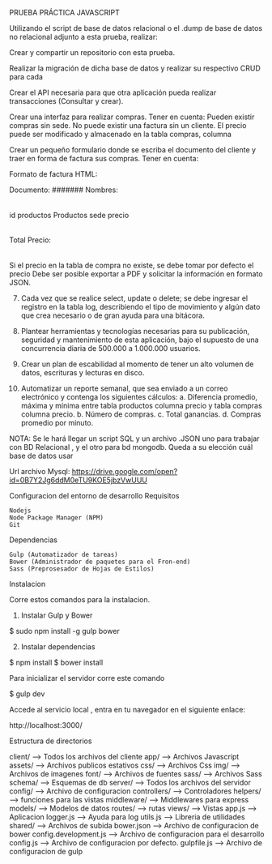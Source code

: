 PRUEBA PRÁCTICA JAVASCRIPT

Utilizando el script de base de datos relacional o el .dump de base de datos no relacional adjunto a esta prueba, realizar:

Crear y compartir un repositorio con esta prueba.

Realizar la migración de dicha base de datos y realizar su respectivo CRUD para cada

Crear el API necesaria para que otra aplicación pueda realizar transacciones (Consultar y crear).

Crear una interfaz para realizar compras. Tener en cuenta:
Pueden existir compras sin sede.
No puede existir una factura sin un cliente.
El precio puede ser modificado y almacenado en la tabla compras, columna

Crear un pequeño formulario donde se escriba el documento del cliente y traer en forma de factura sus compras. Tener en cuenta:

Formato de factura HTML:

Documento: 
#######
Nombres:
######
id
productos Productos
sede
precio
######
######
######
######
######
######
######
######




Total Precio:
######

Si el precio en la tabla de compra no existe, se debe tomar por defecto el precio
Debe ser posible exportar a PDF y solicitar la información en formato JSON.

7.    Cada vez que se realice select, update o delete; se debe ingresar el registro en la tabla log, describiendo el tipo de movimiento y algún dato que crea necesario o de gran ayuda para una bitácora.

8. Plantear herramientas y tecnologías necesarias para su publicación, seguridad y mantenimiento de esta aplicación, bajo el supuesto de una concurrencia diaria de
500.000 a 1.000.000 usuarios.

9.  Crear un plan de escabilidad al momento de tener un alto volumen de datos, escrituras y lecturas en disco.

10.  Automatizar un reporte semanal, que sea enviado a un correo electrónico y contenga los siguientes cálculos:
a. Diferencia promedio, máxima y mínima entre tabla productos columna precio y tabla compras columna precio.
b. Número de compras.
c. Total ganancias.
d. Compras promedio por minuto.


NOTA:
	Se le hará llegar un script SQL y un archivo .JSON uno para trabajar con BD Relacional , y el otro para bd mongodb. Queda a su elección cuál base de datos usar 


Url archivo Mysql: https://drive.google.com/open?id=0B7Y2Jg6ddM0eTU9KOE5jbzVwUUU

Configuracion del entorno de desarrollo
Requisitos

    Nodejs
    Node Package Manager (NPM)
    Git

Dependencias

    Gulp (Automatizador de tareas)
    Bower (Administrador de paquetes para el Fron-end)
    Sass (Preprosesador de Hojas de Estilos)

Instalacion

Corre estos comandos para la instalacion.
1. Instalar Gulp y Bower

$ sudo npm install -g gulp bower

2. Instalar dependencias

$ npm install
$ bower install

Para inicializar el servidor corre este comando

$ gulp dev

Accede al servicio local , entra en tu navegador en el siguiente enlace:

http://localhost:3000/

Estructura de directorios

client/                 --> Todos los archivos del cliente
  app/                  --> Archivos Javascript
  assets/               --> Archivos publicos estativos
    css/                --> Archivos Css
    img/                --> Archivos de imagenes
    font/               --> Archivos de fuentes
  sass/                 --> Archivos Sass
schema/                 --> Esquemas de db
server/                 --> Todos los archivos del servidor
  config/               --> Archivo de configuracion
  controllers/          --> Controladores
  helpers/              --> funciones para las vistas
  middleware/           --> Middlewares para express
  models/               --> Modelos de datos
  routes/               --> rutas
  views/                --> Vistas
  app.js                --> Aplicacion
  logger.js             --> Ayuda para log
  utils.js              --> Libreria de utilidades
shared/                 --> Archivos de subida
bower.json              --> Archivo de configuracion de bower
config.development.js   --> Archivo de configuracion para el desarrollo
config.js               --> Archivo de configuracion por defecto.
gulpfile.js             --> Archivo de configuracion de gulp


